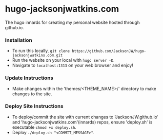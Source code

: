 # hugo-jacksonjwatkins.com

The hugo innards for creating my personal website hosted through github.io.

### Installation

- To run this locally, `git clone https://github.com/JacksonJW/hugo-jacksonjwatkins.com.git`
- Run the website on your local with `hugo server -D`.
- Navigate to `localhost:1313` on your web browser and enjoy!

### Update Instructions

- Make changes within the 'themes/<THEME_NAME>/' directory to make changes to the site.

### Deploy Site Instructions

- To deploy/commit the site with current changes to 'JacksonJW.github.io' and 'hugo-jacksonjwatkins.com'(innards) repos, ensure 'deploy.sh' is executable `chmod +x deploy.sh`.
- Deploy `./deploy.sh "<COMMIT_MESSAGE>"`.
